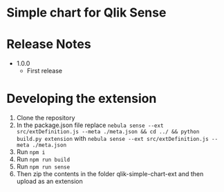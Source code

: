 # Simple chart for Qlik Sense

# Release Notes
* 1.0.0
  * First release

# Developing the extension
1. Clone the repository
2. In the package.json file replace `nebula sense --ext src/extDefinition.js --meta ./meta.json && cd ../ && python build.py extension` with `nebula sense --ext src/extDefinition.js --meta ./meta.json` 
2. Run `npm i`
3. Run `npm run build`
4. Run `npm run sense`
5. Then zip the contents in the folder qlik-simple-chart-ext and then upload as an extension

